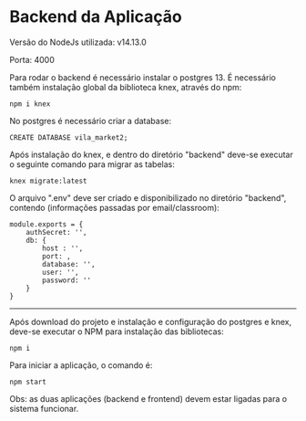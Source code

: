 # Backend da Aplicação

Versão do NodeJs utilizada: v14.13.0

Porta: 4000

Para rodar o backend é necessário instalar o postgres 13.
É necessário também instalação global da biblioteca knex, através do npm:
```
npm i knex
```
No postgres é necessário criar a database:

```
CREATE DATABASE vila_market2;
```
Após instalação do knex, e dentro do diretório "backend" deve-se executar o seguinte comando para migrar as tabelas:
```
knex migrate:latest
```
O arquivo ".env" deve ser criado e disponibilizado no diretório "backend", contendo (informações passadas por email/classroom):
```
module.exports = {
    authSecret: '',
    db: {
        host : '',
        port: ,
        database: '',
        user: '',
        password: ''
    }
}
```

---

Após download do projeto e instalação e configuração do postgres e knex, deve-se executar o NPM para instalação das bibliotecas:
```
npm i
```

Para iniciar a aplicação, o comando é:

```
npm start
```

Obs: as duas aplicações (backend e frontend) devem estar ligadas para o sistema funcionar.